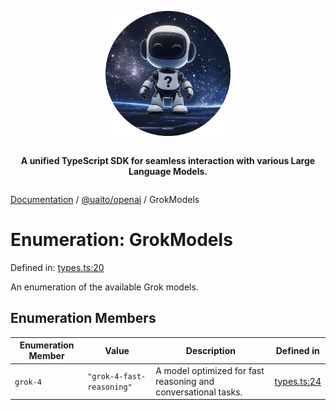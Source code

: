 <div style="display:flex; flex-direction:column; align-items:center;">
<p align="center">
  <img src="../UAITO.png" alt="UAITO Logo" width="200"/>
</p>

<p align="center">
  <strong>A unified TypeScript SDK for seamless interaction with various Large Language Models.</strong>
</p>
</div>

[Documentation](README.md) / [@uaito/openai](@uaito.openai.md) / GrokModels

# Enumeration: GrokModels

Defined in: [types.ts:20](https://github.com/elribonazo/uaito/blob/a6f1c59724f590c9aee06115593ac990cf447b39/packages/openai/src/types.ts#L20)

An enumeration of the available Grok models.

## Enumeration Members

| Enumeration Member | Value | Description | Defined in |
| ------ | ------ | ------ | ------ |
| <a id="grok-4"></a> `grok-4` | `"grok-4-fast-reasoning"` | A model optimized for fast reasoning and conversational tasks. | [types.ts:24](https://github.com/elribonazo/uaito/blob/a6f1c59724f590c9aee06115593ac990cf447b39/packages/openai/src/types.ts#L24) |
